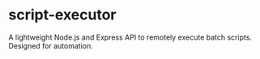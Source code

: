 # script-executor
A lightweight Node.js and Express API to remotely execute batch scripts. Designed for automation.
